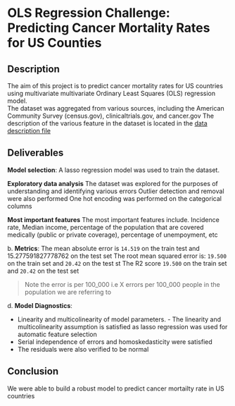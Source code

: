 # OLS Regression Challenge: Predicting Cancer Mortality Rates for US Counties

## Description
The aim of this project is to predict cancer mortality rates for US countries using multivariate multivariate Ordinary Least Squares (OLS) regression model.  
The dataset was aggregated from various sources, including the American Community Survey (census.gov), clinicaltrials.gov, and cancer.gov
The description of the various feature in the dataset is located in the [data description file](data_description.md)

## Deliverables
**Model selection**:
A lasso regression model was used to train the dataset.

**Exploratory data analysis**
The dataset was explored for the purposes of understanding and identifying various errors
Outlier detection and removal were also performed
One hot encoding was performed on the categorical columns

**Most important features**
The most important features include. 
Incidence rate, Median income, percentage of the population that are covered medically (public or private coverage), percentage of unempoyment, etc

b. **Metrics**: 
The mean absolute error is `14.519` on the train test and 15.277591827778762 on the test set
The root mean squared error is: `19.500` on the train  set and `20.42` on the test st
The R2 score `19.500` on the train set and `20.42` on the test set

> Note the error is per 100_000 i.e X errors per 100_000 people in the population we are referring to

d. **Model Diagnostics**: 
   - Linearity and multicolinearity of model parameters. - The linearity and multicolinearity assumption is satisfied as lasso regression was used for automatic feature selection
   - Serial independence of errors and  homoskedasticity were satisfied
   - The residuals were also verified to be normal

## Conclusion
We were able to build a robust model to predict cancer mortailty rate in US countries